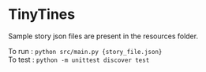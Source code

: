 # **TinyTines**

Sample story json files are present in the resources folder.

To run :  `python src/main.py {story_file.json}`
<br>
To test : `python -m unittest discover test`